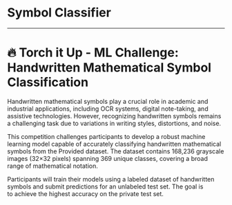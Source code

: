# Symbol Classifier
--------

🔥 Torch it Up - ML Challenge: Handwritten Mathematical Symbol Classification
=============================================================================

Handwritten mathematical symbols play a crucial role in academic and industrial applications, including OCR systems, digital note-taking, and assistive technologies. However, recognizing handwritten symbols remains a challenging task due to variations in writing styles, distortions, and noise.

This competition challenges participants to develop a robust machine learning model capable of accurately classifying handwritten mathematical symbols from the Provided dataset. The dataset contains 168,236 grayscale images (32×32 pixels) spanning 369 unique classes, covering a broad range of mathematical notation.

Participants will train their models using a labeled dataset of handwritten symbols and submit predictions for an unlabeled test set. The goal is to achieve the highest accuracy on the private test set.